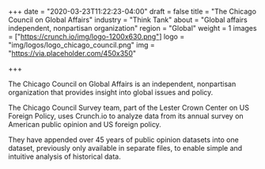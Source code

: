 +++
date = "2020-03-23T11:22:23-04:00"
draft = false
title = "The Chicago Council on Global Affairs"
industry = "Think Tank"
about = "Global affairs  independent, nonpartisan organization"
region = "Global"
weight = 1
images = ["https://crunch.io/img/logo-1200x630.png"]
logo = "img/logos/logo_chicago_council.png"
img = "https://via.placeholder.com/450x350"

+++

The Chicago Council on Global Affairs is an independent, nonpartisan organization that provides insight into global issues and policy.

<span class="highlight"><span class="font-italic">The Chicago Council Survey team</span>, part of the Lester Crown Center on US Foreign Policy, uses Crunch.io to <span class="font-italic">analyze data from its annual survey</span> on American public opinion and US foreign policy.</span>

They have appended over 45 years of public opinion datasets into one dataset, previously only available in separate files, to enable simple and intuitive analysis of historical data.
